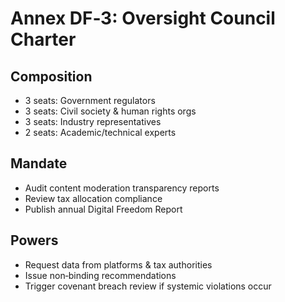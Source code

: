 # Annex DF‑3: Oversight Council Charter

## Composition
- 3 seats: Government regulators
- 3 seats: Civil society & human rights orgs
- 3 seats: Industry representatives
- 2 seats: Academic/technical experts

## Mandate
- Audit content moderation transparency reports
- Review tax allocation compliance
- Publish annual Digital Freedom Report

## Powers
- Request data from platforms & tax authorities
- Issue non‑binding recommendations
- Trigger covenant breach review if systemic violations occur
